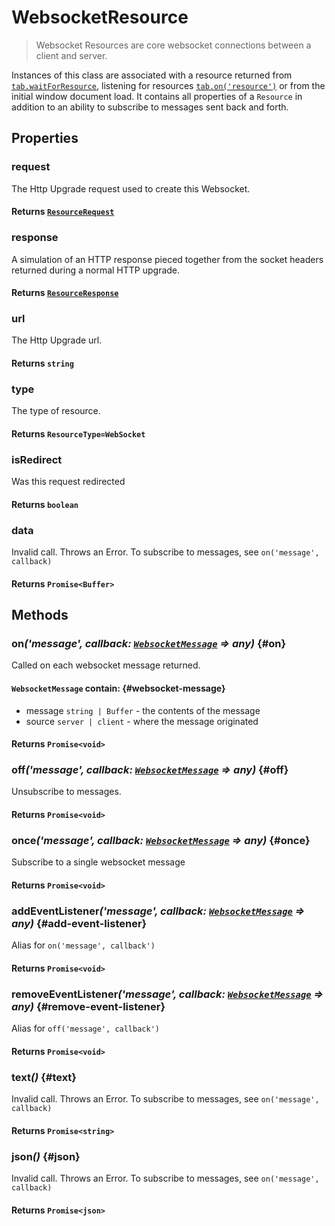 # WebsocketResource

> Websocket Resources are core websocket connections between a client and server.

Instances of this class are associated with a resource returned from [`tab.waitForResource`](/docs/hero/advanced-client/tab##wait-for-resource), listening for resources [`tab.on('resource')`](/docs/hero/advanced-client/tab#resource-event) or from the initial window document load. It contains all properties of a `Resource` in addition to an ability to subscribe to messages sent back and forth.

## Properties

### request

The Http Upgrade request used to create this Websocket.

#### **Returns** [`ResourceRequest`](/docs/hero/advanced-client/resource-request)

### response

A simulation of an HTTP response pieced together from the socket headers returned during a normal HTTP upgrade.

#### **Returns** [`ResourceResponse`](/docs/hero/advanced-client/resource-response)

### url

The Http Upgrade url.

#### **Returns** `string`

### type

The type of resource.

#### **Returns** `ResourceType=WebSocket`

### isRedirect

Was this request redirected

#### **Returns** `boolean`

### data

Invalid call. Throws an Error. To subscribe to messages, see `on('message', callback)`

#### **Returns** `Promise<Buffer>`

## Methods

### on<em>('message', callback: [`WebsocketMessage`](#websocket-message) => any)</em> {#on}

Called on each websocket message returned.

#### `WebsocketMessage` contain: {#websocket-message}
- message `string | Buffer` - the contents of the message
- source `server | client` - where the message originated

#### **Returns** `Promise<void>`

### off<em>('message', callback: [`WebsocketMessage`](#websocket-message) => any)</em> {#off}

Unsubscribe to messages.

#### **Returns** `Promise<void>`

### once<em>('message', callback: [`WebsocketMessage`](#websocket-message) => any)</em> {#once}

Subscribe to a single websocket message

#### **Returns** `Promise<void>`

### addEventListener<em>('message', callback: [`WebsocketMessage`](#websocket-message) => any)</em> {#add-event-listener}

Alias for `on('message', callback')`

#### **Returns** `Promise<void>`

### removeEventListener<em>('message', callback: [`WebsocketMessage`](#websocket-message) =>  any)</em> {#remove-event-listener}

Alias for `off('message', callback')`

#### **Returns** `Promise<void>`


### text<em>()</em> {#text}

Invalid call. Throws an Error. To subscribe to messages, see `on('message', callback)`

#### **Returns** `Promise<string>`

### json<em>()</em> {#json}

Invalid call. Throws an Error. To subscribe to messages, see `on('message', callback)`

#### **Returns** `Promise<json>`
